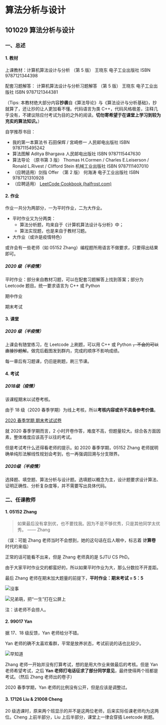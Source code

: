 # 算法分析与设计

## 101029 算法分析与设计

### 一、总述

#### 1. 教材

上课教材：计算机算法设计与分析 （第 5 版） 王晓东 电子工业出版社 ISBN 9787121344398

配套习题解答： 计算机算法设计与分析习题解答 （第 5 版） 王晓东 电子工业出版社  ISBN 9787121344381

（Tips: 本教材绝大部分内容**抄袭**自《算法导论》与《算法设计与分析基础》，抄就算了，还让抄的让人更加看不懂。代码语言为类 C++，代码风格极差，注释几乎没有，不建议除应付考试为目的之外的阅读。**切勿寄希望于在课堂上学习到较为充实的算法知识。**）

自学推荐书目：

* 我的第一本算法书 石田保辉 / 宮崎修一 人民邮电出版社 ISBN 9787115495242
* 算法图解 Aditya Bhargava 人民邮电出版社 ISBN 9787115447630
* 算法导论 （原书第 3 版）  Thomas H.Cormen / Charles E.Leiserson / Ronald L.Rivest / Clifford Stein 机械工业出版社 ISBN 9787111407010
* （应聘适用）剑指 Offer （第 2 版） 何海涛 电子工业出版社 ISBN 9787121310928
* （应聘适用） [LeetCode Cookbook (halfrost.com)](https://books.halfrost.com/leetcode/)

#### 2. 作业

作业一共分为两部分，一为平时作业，二为大作业。

* 平时作业又为分两类：
  * 算法分析题，均来自于《计算机算法设计与分析》中；
  * 算法实现题，也是来自于教材习题。
* 大作业（或许是疫情特色）

或许会有一些老师（如 05152 Zhang）编程题所用语言不做要求，只要得出结果即可。

##### 2020 级（半疫情）

平时作业：部分来自教材习题，可以在配套习题解答上找到答案；部分为 Leetcode 题目。统一要求语言为 C++ 或 Python

期中作业

期末考试

#### 3. 课堂

##### 2020 级（半疫情）

上课会有随堂练习，在 Leetcode 上刷题，可以用 C++ 或 Python ~~，不会的可以直接抄题解~~。做完后截图发到群内，完成的顺序不影响成绩。

每一章后有习题课，仍旧是刷题，刷三节课。

#### 4. 考试

##### 2018级（疫情）

该课程期末以试卷考核。

由于 18 级（2020 春季学期）为线上考核，所以**考核内容或许不具备参考价值**。

[2020 春季学期 期末考试试卷](https://github.com/TJ-CSCCG/TJCS-Course/tree/master/101029_算法分析与设计/doc/exam/2020-Spring)

就 2020 春季学期而言，2 小时开卷作答，难度不高，但题量较大。综合各方面因素，整体难度应该高于以往的考试。

但是考试考什么还得看老师的提示。如 2020 春季学期，05152 Zhang 老师就明确单纯形法解线性规划会考到，也一再强调回溯与分支限界。

##### 2020级（半疫情）

选择题、填空题、算法分析与设计题。选填题以概念为主，设计题要求设计算法、证明正确性、分析复杂度等，并不需要写出具体代码。

### 二、任课教师

#### 1. 05152 Zhang

> 如果最后没有拿到优，也不要找我。因为不是不够优秀，只是其他同学太优秀。 —— Zhang

（误：可能 Zhang 老师当时不会想到，她的这句话在后人眼中，标志着 **计算卷** 时代的来临）

正常的话可能看不出来，但是 Zhang 老师真的是 SJTU CS PhD。

由于大家平时作业交的都蛮好的，所以如果平时作业为大，那么分数拉不开差距。

最后 Zhang 老师在期末加大题量的前提下，**平时作业：期末考试 = 5：5**

![没事](https://github.com/TJ-CSCCG/TJCS-Images/raw/TJCS-Course/101029_算法分析与设计/img/没事.png)

![兄弟萌，把“一生”打在公屏上](https://github.com/TJ-CSCCG/TJCS-Images/raw/TJCS-Course/101029_算法分析与设计/img/一生.png)

注：该老师不会捞人。

#### 2. 99017 Yan

据 17、18 级反馈，Yan 老师给分不错。

Yan 老师的确不太喜欢看群，平常是放养状态，考试前说的话也比较少。

![早知道](https://github.com/TJ-CSCCG/TJCS-Images/raw/TJCS-Course/101029_算法分析与设计/img/早知道.png)

Zhang 老师一开始并没有打算考试，想的是用大作业来做最后的考核。但是 Yan 老师希望考试，之后 **Yan 老师打电话征求了部分同学意见**，最终使得两个班都是考试。（然后 Zhang 老师出的卷子）

2020 春季学期，Yan 老师的比例没有公开，但是应该是调整过。

#### 3. 17126 Liu & 21008 Cheng

20 级选课时，原来两个班显示的并不是这两位老师，后来实际任课老师均为这两位。Cheng 上前半部分，Liu 上后半部分，课堂上一律会穿插 Leetcode 刷题。
